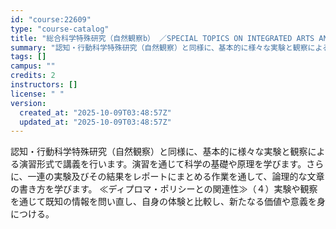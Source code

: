 ```yaml
---
id: "course:22609"
type: "course-catalog"
title: "総合科学特殊研究（自然観察b） ／SPECIAL TOPICS ON INTEGRATED ARTS AND SCIENCES: NATURE WATCHING (b)"
summary: "認知・行動科学特殊研究（自然観察）と同様に、基本的に様々な実験と観察による演習形式で講義を行います。演習を通じて科学の基礎や原理を学びます。さらに、一連の実験及びその結果をレポートにまとめる作業を通して、論理的な文章の書き方を学びます。 ≪…"
tags: []
campus: ""
credits: 2
instructors: []
license: " "
version:
  created_at: "2025-10-09T03:48:57Z"
  updated_at: "2025-10-09T03:48:57Z"
---
```


認知・行動科学特殊研究（自然観察）と同様に、基本的に様々な実験と観察による演習形式で講義を行います。演習を通じて科学の基礎や原理を学びます。さらに、一連の実験及びその結果をレポートにまとめる作業を通して、論理的な文章の書き方を学びます。 ≪ディプロマ・ポリシーとの関連性≫（４）実験や観察を通じて既知の情報を問い直し、自身の体験と比較し、新たなる価値や意義を身につける。

